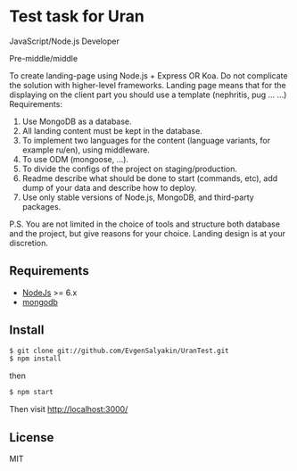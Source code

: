 
# Test task for Uran

JavaScript/Node.js Developer

Pre-middle/middle

To create landing-page using Node.js + Express OR Koa.
Do not complicate the solution with higher-level frameworks. Landing page
means that for the displaying on the client part you should use a template
(nephritis, pug ... ...)
Requirements:
1) Use MongoDB as a database.
2) All landing content must be kept in the database.
3) To implement two languages for the content (language variants, for
example ru/en), using middleware.
4) To use ODM (mongoose, ...).
5) To divide the configs of the project on staging/production.
6) Readme describe what should be done to start (commands, etc), add
dump of your data and describe how to deploy.
7) Use only stable versions of Node.js, MongoDB, and third-party packages.

P.S. You are not limited in the choice of tools and structure both database
and the project, but give reasons for your choice.
Landing design is at your discretion.

## Requirements

* [NodeJs](http://nodejs.org) >= 6.x 
* [mongodb](http://mongodb.org)

## Install

```sh
$ git clone git://github.com/EvgenSalyakin/UranTest.git
$ npm install
```

<!--- **NOTE:** Do not forget to set the --->

then

```sh
$ npm start
```

Then visit [http://localhost:3000/](http://localhost:3000/)

<!---
## Tests

```sh
$ npm test
```
--->

## License

MIT
